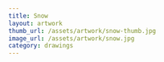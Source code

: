 ```yaml
---
title: Snow
layout: artwork
thumb_url: /assets/artwork/snow-thumb.jpg
image_url: /assets/artwork/snow.jpg
category: drawings
---
```

